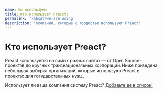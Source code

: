 ```yaml
---
name: Мы используем
title: Кто использует Preact?
permalink: '/about/we-are-using'
description: 'Компании, которые с гордостью используют Preact'
---
```


# Кто использует Preact?

Preact используется на самых разных сайтах — от Open Source-проектов до крупных транснациональных корпораций.
Ниже приведена небольшая выборка организаций, которые используют Preact в проектах для государственных нужд.

Использует ли ваша компания систему Preact? [Добавьте её в список!](https://github.com/preactjs/preact-www/blob/master/src/components/we-are-using/index.jsx)

<div class="breaker">
  <we-are-using></we-are-using>
</div>
